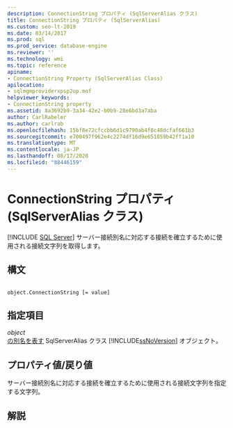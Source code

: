 ```yaml
---
description: ConnectionString プロパティ (SqlServerAlias クラス)
title: ConnectionString プロパティ (SqlServerAlias)
ms.custom: seo-lt-2019
ms.date: 03/14/2017
ms.prod: sql
ms.prod_service: database-engine
ms.reviewer: ''
ms.technology: wmi
ms.topic: reference
apiname:
- ConnectionString Property (SqlServerAlias Class)
apilocation:
- sqlmgmproviderxpsp2up.mof
helpviewer_keywords:
- ConnectionString property
ms.assetid: 8a3692b9-3a34-42e2-b0b9-28e6bd3a7aba
author: CarlRabeler
ms.author: carlrab
ms.openlocfilehash: 15bf8e72cfccbb6d1c9790ab4f8c48dcfaf661b3
ms.sourcegitcommit: e700497f962e4c2274df16d9e651059b42ff1a10
ms.translationtype: MT
ms.contentlocale: ja-JP
ms.lasthandoff: 08/17/2020
ms.locfileid: "88446159"
---
```

# <a name="connectionstring-property-sqlserveralias-class"></a>ConnectionString プロパティ (SqlServerAlias クラス)
[!INCLUDE [SQL Server](../../../includes/applies-to-version/sqlserver.md)]
  サーバー接続別名に対応する接続を確立するために使用される接続文字列を取得します。  
  
## <a name="syntax"></a>構文  
  
```  
  
object.ConnectionString [= value]  
```  
  
## <a name="parts"></a>指定項目  
 *object*  
 [の別名を表す](../../../relational-databases/wmi-provider-configuration-classes/sqlserveralias-class/sqlserveralias-class.md) SqlServerAlias クラス [!INCLUDE[ssNoVersion](../../../includes/ssnoversion-md.md)] オブジェクト。  
  
## <a name="property-valuereturn-value"></a>プロパティ値/戻り値  
 サーバー接続別名に対応する接続を確立するために使用される接続文字列を指定する文字列。  
  
## <a name="remarks"></a>解説  
  
